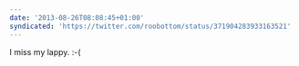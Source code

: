 ```yaml
---
date: '2013-08-26T08:08:45+01:00'
syndicated: 'https://twitter.com/roobottom/status/371904283933163521'
---
```

I miss my lappy. :-(
